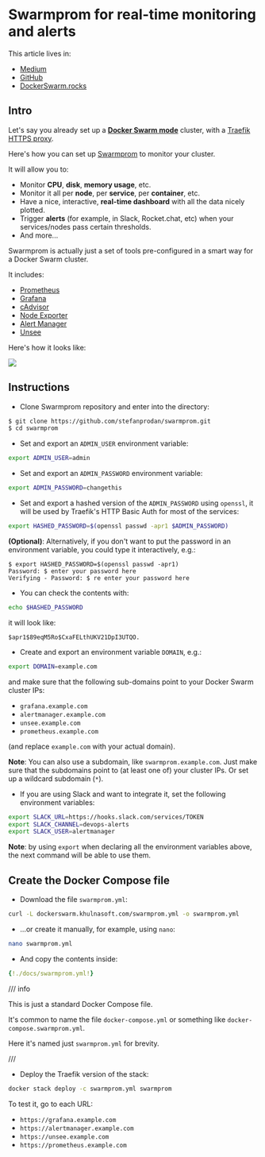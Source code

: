 # Swarmprom for real-time monitoring and alerts

This article lives in:

* <a href="https://medium.com/@khulnasoft/docker-swarm-with-swarmprom-for-real-time-monitoring-and-alerts-282da7890698" target="_blank">Medium</a>
* <a href="https://github.com/khulnasoft/medium-posts/tree/master/docker-swarm-with-swarmprom-for-real-time-monitoring-and-alerts" target="_blank">GitHub</a>
* <a href="https://dockerswarm.khulnasoft.com/swarmprom/" target="_blank">DockerSwarm.rocks</a>

## Intro

Let's say you already set up a **<a href="https://dockerswarm.khulnasoft.com" target="_blank">Docker Swarm mode</a>** cluster, with a <a href="https://dockerswarm.khulnasoft.com/traefik/" target="_blank">Traefik HTTPS proxy</a>.

Here's how you can set up <a href="https://github.com/stefanprodan/swarmprom" target="_blank">Swarmprom</a> to monitor your cluster.

It will allow you to:

* Monitor **CPU**, **disk**, **memory usage**, etc.
* Monitor it all per **node**, per **service**, per **container**, etc.
* Have a nice, interactive, **real-time dashboard** with all the data nicely plotted.
* Trigger **alerts** (for example, in Slack, Rocket.chat, etc) when your services/nodes pass certain thresholds.
* And more...

Swarmprom is actually just a set of tools pre-configured in a smart way for a Docker Swarm cluster.

It includes:

* <a href="https://prometheus.io/" target="_blank">Prometheus</a>
* <a href="https://grafana.com/" target="_blank">Grafana</a>
* <a href="https://github.com/google/cadvisor" target="_blank">cAdvisor</a>
* <a href="https://github.com/prometheus/node_exporter" target="_blank">Node Exporter</a>
* <a href="https://github.com/prometheus/alertmanager" target="_blank">Alert Manager</a>
* <a href="https://github.com/cloudflare/unsee" target="_blank">Unsee</a>

Here's how it looks like:

<img src="https://dockerswarm.khulnasoft.com/img/swarmprom.png">

## Instructions

* Clone Swarmprom repository and enter into the directory:

```bash
$ git clone https://github.com/stefanprodan/swarmprom.git
$ cd swarmprom
```

* Set and export an `ADMIN_USER` environment variable:

```bash
export ADMIN_USER=admin
```

* Set and export an `ADMIN_PASSWORD` environment variable:

```bash
export ADMIN_PASSWORD=changethis
```

* Set and export a hashed version of the `ADMIN_PASSWORD` using `openssl`, it will be used by Traefik's HTTP Basic Auth for most of the services:

```bash
export HASHED_PASSWORD=$(openssl passwd -apr1 $ADMIN_PASSWORD)
```

**(Optional)**: Alternatively, if you don't want to put the password in an environment variable, you could type it interactively, e.g.:

```console
$ export HASHED_PASSWORD=$(openssl passwd -apr1)
Password: $ enter your password here
Verifying - Password: $ re enter your password here
```

* You can check the contents with:

```bash
echo $HASHED_PASSWORD
```

it will look like:

```
$apr1$89eqM5Ro$CxaFELthUKV21DpI3UTQO.
```

* Create and export an environment variable `DOMAIN`, e.g.:

```bash
export DOMAIN=example.com
```

and make sure that the following sub-domains point to your Docker Swarm cluster IPs:

* `grafana.example.com`
* `alertmanager.example.com`
* `unsee.example.com`
* `prometheus.example.com`

(and replace `example.com` with your actual domain).

**Note**: You can also use a subdomain, like `swarmprom.example.com`. Just make sure that the subdomains point to (at least one of) your cluster IPs. Or set up a wildcard subdomain (`*`).

* If you are using Slack and want to integrate it, set the following environment variables:

```bash
export SLACK_URL=https://hooks.slack.com/services/TOKEN
export SLACK_CHANNEL=devops-alerts
export SLACK_USER=alertmanager
```

**Note**: by using `export` when declaring all the environment variables above, the next command will be able to use them.

## Create the Docker Compose file

* Download the file `swarmprom.yml`:

```bash
curl -L dockerswarm.khulnasoft.com/swarmprom.yml -o swarmprom.yml
```

* ...or create it manually, for example, using `nano`:

```bash
nano swarmprom.yml
```

* And copy the contents inside:

```YAML
{!./docs/swarmprom.yml!}
```

/// info

This is just a standard Docker Compose file.

It's common to name the file `docker-compose.yml` or something like `docker-compose.swarmprom.yml`.

Here it's named just `swarmprom.yml` for brevity.

///

* Deploy the Traefik version of the stack:

```bash
docker stack deploy -c swarmprom.yml swarmprom
```

To test it, go to each URL:

* `https://grafana.example.com`
* `https://alertmanager.example.com`
* `https://unsee.example.com`
* `https://prometheus.example.com`
